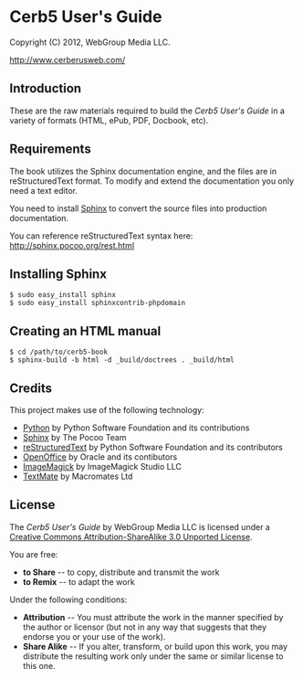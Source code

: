 # Cerb5 User's Guide #

Copyright (C) 2012, WebGroup Media LLC.

<http://www.cerberusweb.com/>

Introduction
------------

These are the raw materials required to build the _Cerb5 User's Guide_ in a variety of formats (HTML, ePub, PDF, Docbook, etc).

Requirements
------------

The book utilizes the Sphinx documentation engine, and the files are in reStructuredText format.  To modify and extend the documentation you only need a text editor.

You need to install [Sphinx](http://sphinx.pocoo.org/) to convert the source files into production documentation.

You can reference reStructuredText syntax here:
<http://sphinx.pocoo.org/rest.html>


Installing Sphinx
-----------------

    $ sudo easy_install sphinx
    $ sudo easy_install sphinxcontrib-phpdomain

Creating an HTML manual
-----------------------

    $ cd /path/to/cerb5-book
	$ sphinx-build -b html -d _build/doctrees . _build/html

Credits
-------

This project makes use of the following technology:

* [Python](http://python.org/) by Python Software Foundation and its contributions
* [Sphinx](http://sphinx.pocoo.org/) by The Pocoo Team
* [reStructuredText](http://docutils.sourceforge.net/rst.html) by Python Software Foundation and its contributors
* [OpenOffice](http://www.openoffice.org/) by Oracle and its contibutors
* [ImageMagick](http://www.imagemagick.org/) by ImageMagick Studio LLC
* [TextMate](http://macromates.com/) by Macromates Ltd

License
-------

The _Cerb5 User's Guide_ by WebGroup Media LLC is licensed under a [Creative Commons Attribution-ShareAlike 3.0 Unported License](http://creativecommons.org/licenses/by-sa/3.0/).

You are free:

* **to Share** -- to copy, distribute and transmit the work
* **to Remix** -- to adapt the work

Under the following conditions:

* **Attribution** -- You must attribute the work in the manner specified by the author or licensor (but not in any way that suggests that they endorse you or your use of the work).
* **Share Alike** -- If you alter, transform, or build upon this work, you may distribute the resulting work only under the same or similar license to this one.

